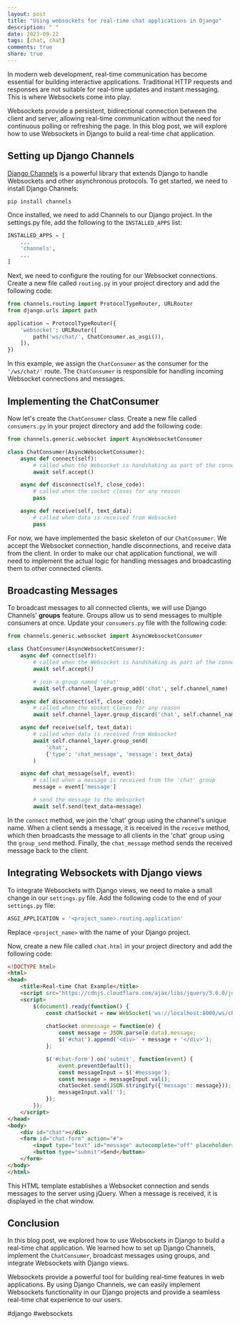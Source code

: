 ```yaml
---
layout: post
title: "Using websockets for real-time chat applications in Django"
description: " "
date: 2023-09-22
tags: [chat, chat]
comments: true
share: true
---
```


In modern web development, real-time communication has become essential for building interactive applications. Traditional HTTP requests and responses are not suitable for real-time updates and instant messaging. This is where Websockets come into play.

Websockets provide a persistent, bidirectional connection between the client and server, allowing real-time communication without the need for continuous polling or refreshing the page. In this blog post, we will explore how to use Websockets in Django to build a real-time chat application.

## Setting up Django Channels

[Django Channels](https://channels.readthedocs.io/) is a powerful library that extends Django to handle Websockets and other asynchronous protocols. To get started, we need to install Django Channels:

```shell
pip install channels
```

Once installed, we need to add Channels to our Django project. In the settings.py file, add the following to the `INSTALLED_APPS` list:

```python
INSTALLED_APPS = [
    ...
    'channels',
    ...
]
```

Next, we need to configure the routing for our Websocket connections. Create a new file called `routing.py` in your project directory and add the following code:

```python
from channels.routing import ProtocolTypeRouter, URLRouter
from django.urls import path

application = ProtocolTypeRouter({
    'websocket': URLRouter([
        path('ws/chat/', ChatConsumer.as_asgi()),
    ]),
})
```

In this example, we assign the `ChatConsumer` as the consumer for the `'/ws/chat/'` route. The `ChatConsumer` is responsible for handling incoming Websocket connections and messages.

## Implementing the ChatConsumer

Now let's create the `ChatConsumer` class. Create a new file called `consumers.py` in your project directory and add the following code:

```python
from channels.generic.websocket import AsyncWebsocketConsumer

class ChatConsumer(AsyncWebsocketConsumer):
    async def connect(self):
        # called when the Websocket is handshaking as part of the connection process
        await self.accept()

    async def disconnect(self, close_code):
        # called when the socket closes for any reason
        pass

    async def receive(self, text_data):
        # called when data is received from Websocket
        pass
```

For now, we have implemented the basic skeleton of our `ChatConsumer`. We accept the Websocket connection, handle disconnections, and receive data from the client. In order to make our chat application functional, we will need to implement the actual logic for handling messages and broadcasting them to other connected clients.

## Broadcasting Messages

To broadcast messages to all connected clients, we will use Django Channels' **groups** feature. Groups allow us to send messages to multiple consumers at once. Update your `consumers.py` file with the following code:

```python
from channels.generic.websocket import AsyncWebsocketConsumer

class ChatConsumer(AsyncWebsocketConsumer):
    async def connect(self):
        # called when the Websocket is handshaking as part of the connection process
        await self.accept()

        # join a group named 'chat'
        await self.channel_layer.group_add('chat', self.channel_name)

    async def disconnect(self, close_code):
        # called when the socket closes for any reason
        await self.channel_layer.group_discard('chat', self.channel_name)

    async def receive(self, text_data):
        # called when data is received from Websocket
        await self.channel_layer.group_send(
            'chat',
            {'type': 'chat_message', 'message': text_data}
        )

    async def chat_message(self, event):
        # called when a message is received from the 'chat' group
        message = event['message']

        # send the message to the Websocket
        await self.send(text_data=message)
```

In the `connect` method, we join the 'chat' group using the channel's unique name. When a client sends a message, it is received in the `receive` method, which then broadcasts the message to all clients in the 'chat' group using the `group_send` method. Finally, the `chat_message` method sends the received message back to the client.

## Integrating Websockets with Django views

To integrate Websockets with Django views, we need to make a small change in our `settings.py` file. Add the following code to the end of your `settings.py` file:

```python
ASGI_APPLICATION = '<project_name>.routing.application'
```

Replace `<project_name>` with the name of your Django project.

Now, create a new file called `chat.html` in your project directory and add the following code:

```html
<!DOCTYPE html>
<html>
<head>
    <title>Real-time Chat Example</title>
    <script src="https://cdnjs.cloudflare.com/ajax/libs/jquery/3.6.0/jquery.min.js"></script>
    <script>
        $(document).ready(function() {
            const chatSocket = new WebSocket('ws://localhost:8000/ws/chat/');
            
            chatSocket.onmessage = function(e) {
                const message = JSON.parse(e.data).message;
                $('#chat').append('<div>' + message + '</div>');
            };

            $('#chat-form').on('submit', function(event) {
                event.preventDefault();
                const messageInput = $('#message');
                const message = messageInput.val();
                chatSocket.send(JSON.stringify({'message': message}));
                messageInput.val('');
            });
        });
    </script>
</head>
<body>
    <div id="chat"></div>
    <form id="chat-form" action="#">
        <input type="text" id="message" autocomplete="off" placeholder="Type your message">
        <button type="submit">Send</button>
    </form>
</body>
</html>
```

This HTML template establishes a Websocket connection and sends messages to the server using jQuery. When a message is received, it is displayed in the chat window.

## Conclusion

In this blog post, we explored how to use Websockets in Django to build a real-time chat application. We learned how to set up Django Channels, implement the `ChatConsumer`, broadcast messages using groups, and integrate Websockets with Django views.

Websockets provide a powerful tool for building real-time features in web applications. By using Django Channels, we can easily implement Websockets functionality in our Django projects and provide a seamless real-time chat experience to our users.

#django #websockets